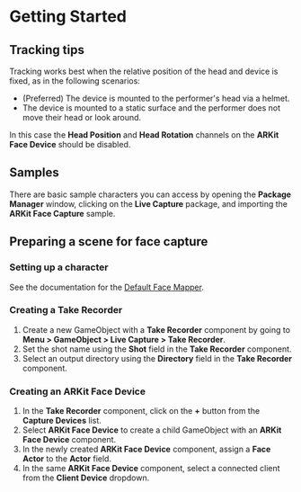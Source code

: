 # Getting Started

## Tracking tips

Tracking works best when the relative position of the head and device is fixed, as in the following scenarios:

* (Preferred) The device is mounted to the performer's head via a helmet.
* The device is mounted to a static surface and the performer does not move their head or look around.

In this case the **Head Position** and **Head Rotation** channels on the **ARKit Face Device** should be disabled.

## Samples

There are basic sample characters you can access by opening the **Package Manager** window, clicking on the **Live Capture** package, and importing the **ARKit Face Capture** sample.

## Preparing a scene for face capture

### Setting up a character

See the documentation for the [Default Face Mapper](ref-component-arkit-default-face-mapper.md).

### Creating a Take Recorder

1. Create a new GameObject with a **Take Recorder** component by going to **Menu > GameObject > Live Capture > Take Recorder**.
3. Set the shot name using the **Shot** field in the **Take Recorder** component.
3. Select an output directory using the **Directory** field in the **Take Recorder** component.

### Creating an ARKit Face Device

1. In the **Take Recorder** component, click on the **+** button from the **Capture Devices** list.
2. Select **ARKit Face Device** to create a child GameObject with an **ARKit Face Device** component.
3. In the newly created **ARKit Face Device** component, assign a **Face Actor** to the **Actor** field.
4. In the same **ARKit Face Device** component, select a connected client from the **Client Device** dropdown.
